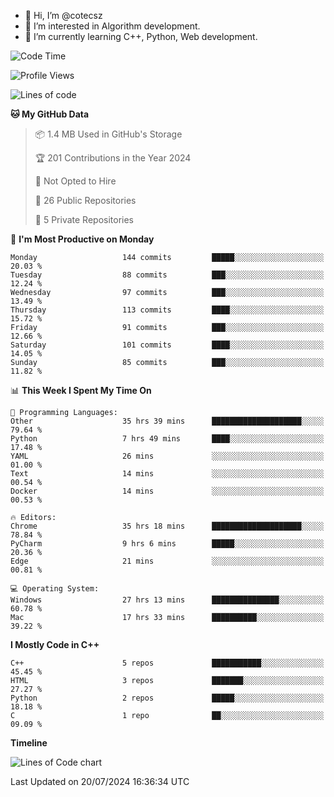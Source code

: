 - 👋 Hi, I’m @cotecsz
- 👀 I’m interested in Algorithm development.
- 🌱 I’m currently learning C++, Python, Web development.

<!---
cotecsz/cotecsz is a ✨ special ✨ repository because its `README.md` (this file) appears on your GitHub profile.
You can click the Preview link to take a look at your changes.
--->

<!--START_SECTION:waka-->
![Code Time](http://img.shields.io/badge/Code%20Time-1%2C420%20hrs%2013%20mins-blue)

![Profile Views](http://img.shields.io/badge/Profile%20Views-0-blue)

![Lines of code](https://img.shields.io/badge/From%20Hello%20World%20I%27ve%20Written-1.2%20million%20lines%20of%20code-blue)

**🐱 My GitHub Data** 

> 📦 1.4 MB Used in GitHub's Storage 
 > 
> 🏆 201 Contributions in the Year 2024
 > 
> 🚫 Not Opted to Hire
 > 
> 📜 26 Public Repositories 
 > 
> 🔑 5 Private Repositories 
 > 
📅 **I'm Most Productive on Monday** 

```text
Monday                   144 commits         █████░░░░░░░░░░░░░░░░░░░░   20.03 % 
Tuesday                  88 commits          ███░░░░░░░░░░░░░░░░░░░░░░   12.24 % 
Wednesday                97 commits          ███░░░░░░░░░░░░░░░░░░░░░░   13.49 % 
Thursday                 113 commits         ████░░░░░░░░░░░░░░░░░░░░░   15.72 % 
Friday                   91 commits          ███░░░░░░░░░░░░░░░░░░░░░░   12.66 % 
Saturday                 101 commits         ████░░░░░░░░░░░░░░░░░░░░░   14.05 % 
Sunday                   85 commits          ███░░░░░░░░░░░░░░░░░░░░░░   11.82 % 
```


📊 **This Week I Spent My Time On** 

```text
💬 Programming Languages: 
Other                    35 hrs 39 mins      ████████████████████░░░░░   79.64 % 
Python                   7 hrs 49 mins       ████░░░░░░░░░░░░░░░░░░░░░   17.48 % 
YAML                     26 mins             ░░░░░░░░░░░░░░░░░░░░░░░░░   01.00 % 
Text                     14 mins             ░░░░░░░░░░░░░░░░░░░░░░░░░   00.54 % 
Docker                   14 mins             ░░░░░░░░░░░░░░░░░░░░░░░░░   00.53 % 

🔥 Editors: 
Chrome                   35 hrs 18 mins      ████████████████████░░░░░   78.84 % 
PyCharm                  9 hrs 6 mins        █████░░░░░░░░░░░░░░░░░░░░   20.36 % 
Edge                     21 mins             ░░░░░░░░░░░░░░░░░░░░░░░░░   00.81 % 

💻 Operating System: 
Windows                  27 hrs 13 mins      ███████████████░░░░░░░░░░   60.78 % 
Mac                      17 hrs 33 mins      ██████████░░░░░░░░░░░░░░░   39.22 % 
```

**I Mostly Code in C++** 

```text
C++                      5 repos             ███████████░░░░░░░░░░░░░░   45.45 % 
HTML                     3 repos             ███████░░░░░░░░░░░░░░░░░░   27.27 % 
Python                   2 repos             █████░░░░░░░░░░░░░░░░░░░░   18.18 % 
C                        1 repo              ██░░░░░░░░░░░░░░░░░░░░░░░   09.09 % 
```



**Timeline**

![Lines of Code chart](https://raw.githubusercontent.com/cotecsz/cotecsz/master/assets/bar_graph.png)


 Last Updated on 20/07/2024 16:36:34 UTC
<!--END_SECTION:waka-->
